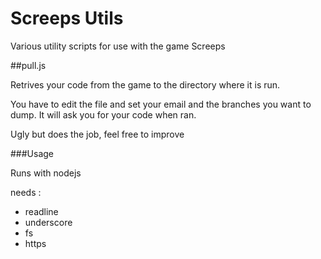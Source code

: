 # Screeps Utils

Various utility scripts for use with the game Screeps

##pull.js

Retrives your code from the game to the directory where it is run.

You have to edit the file and set your email and the branches you want to dump.
It will ask you for your code when ran.

Ugly but does the job, feel free to improve

###Usage

Runs with nodejs

needs :
  - readline
  - underscore
  - fs
  - https

